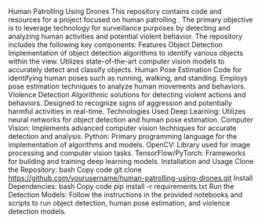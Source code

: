 Human Patrolling Using Drones
This repository contains code and resources for a project focused on human patrolling . The primary objective is to leverage technology for surveillance purposes by detecting and analyzing human activities and potential violent behavior. The repository includes the following key components:
Features
Object Detection
Implementation of object detection algorithms to identify various objects within the  view.
Utilizes state-of-the-art computer vision models to accurately detect and classify objects.
Human Pose Estimation
Code for identifying human poses such as running, walking, and standing.
Employs pose estimation techniques to analyze human movements and behaviors.
Violence Detection
Algorithmic solutions for detecting violent actions and behaviors.
Designed to recognize signs of aggression and potentially harmful activities in real-time.
Technologies Used
Deep Learning: Utilizes neural networks for object detection and human pose estimation.
Computer Vision: Implements advanced computer vision techniques for accurate detection and analysis.
Python: Primary programming language for the implementation of algorithms and models.
OpenCV: Library used for image processing and computer vision tasks.
TensorFlow/PyTorch: Frameworks for building and training deep learning models.
Installation and Usage
Clone the Repository:
bash
Copy code
git clone https://github.com/yourusername/human-patrolling-using-drones.git
Install Dependencies:
bash
Copy code
pip install -r requirements.txt
Run the Detection Models:
Follow the instructions in the provided notebooks and scripts to run object detection, human pose estimation, and violence detection models.
